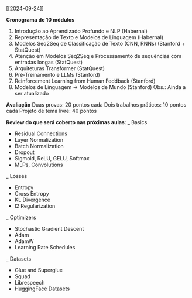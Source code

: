 [[2024-09-24]]

**Cronograma de 10 módulos**
1. Introdução ao Aprendizado Profundo e NLP (Habernal) 
2. Representação de Texto e Modelos de Linguagem (Habernal) 
3. Modelos Seq2Seq de Classificação de Texto (CNN, RNNs) (Stanford + StatQuest)
4. Atenção em Modelos Seq2Seq e Processamento de sequências com entradas longas (StatQuest) 
5. Arquiteturas Transformer (StatQuest)
6. Pré-Treinamento e LLMs (Stanford)
7. Reinforcement Learning from Human Feddback (Stanford)
8. Modelos de Linguagem → Modelos de Mundo (Stanford)
Obs.: Ainda a ser atualizado

**Avaliação**
Duas provas: 20 pontos cada
Dois trabalhos práticos: 10 pontos cada 
Projeto de tema livre: 40 pontos

**Review do que será coberto nas próximas aulas**:
_ Basics 
- Residual Connections 
- Layer Normalization 
- Batch Normalization 
- Dropout 
- Sigmoid, ReLU, GELU, Softmax 
- MLPs, Convolutions

_ Losses
- Entropy 
- Cross Entropy 
- KL Divergence 
- l2 Regularization

 _ Optimizers
 - Stochastic Gradient Descent 
 - Adam 
 - AdamW 
 - Learning Rate Schedules

_ Datasets 
- Glue and Superglue 
- Squad 
- Librespeech 
- HuggingFace Datasets